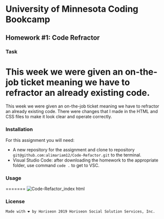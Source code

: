# University of Minnesota Coding Bookcamp
## Homework #1: Code Refractor

### Task

This week we were given an on-the-job ticket meaning we have to refractor an already existing code. 
=======
This week we were given an on-the-job ticket meaning we have to refractor an already existing code. There were changes that I made in the HTML and CSS files to make it look clear and operate correctly. 


### Installation
  For this assignment you will need:
  - A new repository for the assignment and clone to repository `git@github.com:alimariam12/Code-Refactor.git` to the terminal.
  - Visual Studio Code: after downloading the homework to the appropriate folder, use command `code .` to get to VSC. 

### Usage 


=======
![Code-Refactor_index html](https://user-images.githubusercontent.com/71665063/95003536-e5ea1c80-05a5-11eb-946b-8f6dc36f84e0.png)

### License
`Made with ❤️️ by Horiseon
2019 Horiseon Social Solution Services, Inc.`


